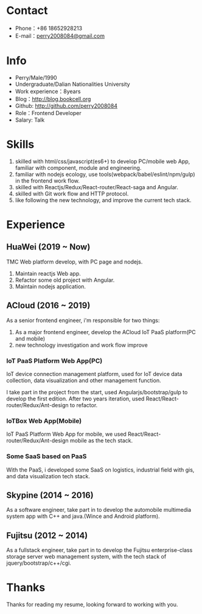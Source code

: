 
# Contact

- Phone：+86 18652928213
- E-mail：perry2008084@gmail.com

# Info

 - Perry/Male/1990
 - Undergraduate/Dalian Nationalities University
 - Work experience：8years
 - Blog：http://blog.bookcell.org
 - Github: http://github.com/perry2008084
 - Role：Frontend Developer
 - Salary: Talk

# Skills

1. skilled with html/css/javascript(es6+) to develop PC/mobile web App, familiar with component, module and engineering.
2. familiar with nodejs ecology, use tools(webpack/babel/eslint/npm/gulp) in the frontend work flow.
3. skilled with Reactjs/Redux/React-router/React-saga and Angular.
4. skilled with Git work flow and HTTP protocol.
5. like following the new technology, and improve the current tech stack.

# Experience

## HuaWei (2019 ~ Now)

TMC Web platform develop, with PC page and nodejs.

1. Maintain reactjs Web app.
2. Refactor some old project with Angular.
3. Maintain nodejs application.

## ACloud (2016 ~ 2019)

As a senior frontend engineer, i'm responsible for two things:

1. As a major frontend engineer, develop the ACloud IoT PaaS platform(PC and mobile)
2. new technology investigation and work flow improve

### IoT PaaS Platform Web App(PC)

IoT device connection management platform, used for IoT device data collection, data visualization and other management function.

I take part in the project from the start, used Angularjs/bootstrap/gulp to develop the first edition. After two years iteration, used React/React-router/Redux/Ant-design to refactor.

### IoTBox Web App(Mobile)

IoT PaaS Platform Web App for mobile, we used React/React-router/Redux/Ant-design mobile as the tech stack.

### Some SaaS based on PaaS

With the PaaS, i developed some SaaS on logistics, industrial field with gis, and data visualization tech stack.

## Skypine (2014 ~ 2016)

As a software engineer, take part in to develop the automobile multimedia system app with C++ and java.(Wince and Android platform).

## Fujitsu (2012 ~ 2014)

As a fullstack engineer, take part in to develop the Fujitsu enterprise-class storage server web management system, with the tech stack of jquery/bootstrap/c++/cgi.

# Thanks
Thanks for reading my resume, looking forward to working with you.
